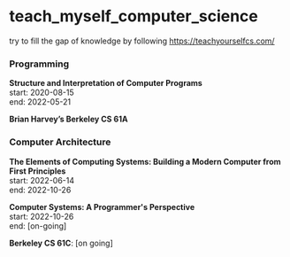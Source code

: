 # teach_myself_computer_science
try to fill the gap of knowledge by following https://teachyourselfcs.com/

### **Programming**
**Structure and Interpretation of Computer Programs** \
start: 2020-08-15 \
end: 2022-05-21

**Brian Harvey’s Berkeley CS 61A**

### **Computer Architecture**
**The Elements of Computing Systems: Building a Modern Computer from First
Principles**\
start: 2022-06-14\
end: 2022-10-26

**Computer Systems: A Programmer's Perspective**\
start: 2022-10-26\
end: [on-going]

**Berkeley CS 61C**: [on going]